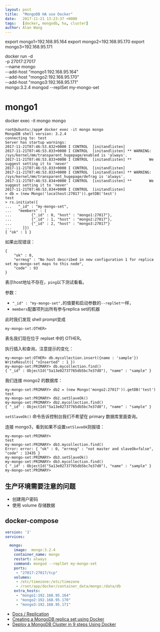 ```yaml
---
layout: post
title:  "MongoDB HA use Docker"
date:   2017-11-21 13:23:37 +0000
tags:   [docker, mongodb, ha, cluster]
author: Alan Wang
---
```


export mongo1=192.168.95.164
export mongo2=192.168.95.170
export mongo3=192.168.95.171

docker run -d \
    -p 27017:27017 \
    --name mongo \
    --add-host "mongo1:192.168.95.164" \
    --add-host "mongo2:192.168.95.170" \
    --add-host "mongo3:192.168.95.171" \
    mongo:3.2.4 mongod --replSet my-mongo-set


# mongo1
docker exec -it mongo mongo


```
root@ubuntu:/app# docker exec -it mongo mongo
MongoDB shell version: 3.2.4
connecting to: test
Server has startup warnings:
2017-11-21T07:46:53.832+0000 I CONTROL  [initandlisten]
2017-11-21T07:46:53.833+0000 I CONTROL  [initandlisten] ** WARNING: /sys/kernel/mm/transparent_hugepage/enabled is 'always'.
2017-11-21T07:46:53.833+0000 I CONTROL  [initandlisten] **        We suggest setting it to 'never'
2017-11-21T07:46:53.833+0000 I CONTROL  [initandlisten]
2017-11-21T07:46:53.833+0000 I CONTROL  [initandlisten] ** WARNING: /sys/kernel/mm/transparent_hugepage/defrag is 'always'.
2017-11-21T07:46:53.834+0000 I CONTROL  [initandlisten] **        We suggest setting it to 'never'
2017-11-21T07:46:53.834+0000 I CONTROL  [initandlisten]
> db = (new Mongo('localhost:27017')).getDB('test')
test
> rs.initiate({
...   "_id" : "my-mongo-set",
...   "members" : [
...         {"_id" : 0, "host" : "mongo1:27017"},
...         {"_id" : 1, "host" : "mongo2:27017"},
...         {"_id" : 2, "host" : "mongo3:27017"}
...     ]})
{ "ok" : 1 }
```

如果出现错误：

```
{
    "ok" : 0,
    "errmsg" : "No host described in new configuration 1 for replica set my-mongo-set maps to this node",
    "code" : 93
}
```

表示host地址不存在，`ping`以下测试看看。

参数：

- `"_id" : "my-mongo-set",`的值要和启动参数的`--replSet`一样，
- `members`配置项列出所有参与replica set的机器


此时我们发现 shell prompt变成

```
my-mongo-set:OTHER>
```

表名我们现在位于 replset 中的 OTHER。

执行插入和查询，注意提示的变化：

```
my-mongo-set:OTHER> db.mycollection.insert({name : 'sample'})
WriteResult({ "nInserted" : 1 })
my-mongo-set:PRIMARY> db.mycollection.find()
{ "_id" : ObjectId("5a13e02737765db5bc7e37d8"), "name" : "sample" }
```

我们连接 mongo2 的数据库：

```
my-mongo-set:PRIMARY> db2 = (new Mongo('mongo2:27017')).getDB('test')
test
my-mongo-set:PRIMARY> db2.setSlaveOk()
my-mongo-set:PRIMARY> db2.mycollection.find()
{ "_id" : ObjectId("5a13e02737765db5bc7e37d8"), "name" : "sample" }
```

`setSlaveOk()` 命令告诉控制台我们不希望在 primary 数据库里面查询。

连接 mongo3，看到如果不设置`setSlaveOk`则报错：

```
my-mongo-set:PRIMARY>
test
my-mongo-set:PRIMARY> db3.mycollection.find()
Error: error: { "ok" : 0, "errmsg" : "not master and slaveOk=false", "code" : 13435 }
my-mongo-set:PRIMARY> db3.setSlaveOk()
my-mongo-set:PRIMARY> db3.mycollection.find()
{ "_id" : ObjectId("5a13e02737765db5bc7e37d8"), "name" : "sample" }
my-mongo-set:PRIMARY>
```

## 生产环境需要注意的问题

- 创建用户密码
- 使用 volume 存储数据


## docker-compose

```yaml
version: '2'
services:

  mongo:
    image:  mongo:3.2.4
    container_name: mongo
    restart: always
    command: mongod --replSet my-mongo-set
    ports:
     - "27017:27017/tcp"
    volumes:
     - /etc/timezone:/etc/timezone
     - /root/app/docker/container_data/mongo:/data/db
    extra_hosts:
     - "mongo1:192.168.95.164"
     - "mongo2:192.168.95.170"
     - "mongo3:192.168.95.171"

```

- [Docs / Replication](https://docs.mongodb.com/manual/replication/)
- [Creating a MongoDB replica set using Docker ](http://www.sohamkamani.com/blog/2016/06/30/docker-mongo-replica-set/)
- [Deploy a MongoDB Cluster in 9 steps Using Docker](https://medium.com/@gargar454/deploy-a-mongodb-cluster-in-steps-9-using-docker-49205e231319)

